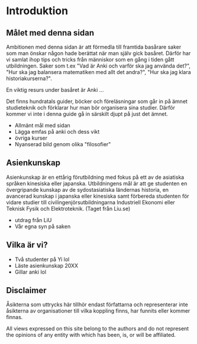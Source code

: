 # Introduktion

## Målet med denna sidan

Ambitionen med denna sidan är att förmedla till framtida basårare saker som man önskar någon hade berättat när man själv gick basåret. Därför har vi samlat ihop tips och tricks från människor som en gång i tiden gått utbildningen. Saker som t.ex "Vad är Anki och varför ska jag använda det?", "Hur ska jag balansera matematiken med allt det andra?", "Hur ska jag klara historiakurserna?".

En viktig resurs under basåret är Anki ...

Det finns hundratals guider, böcker och föreläsningar som går in på ämnet studieteknik och förklarar hur man bör organisera sina studier. Därför kommer vi inte i denna guide gå in särskilt djupt på just det ämnet.

* Allmänt mål med sidan
* Lägga emfas på anki och dess vikt
* övriga kurser
* Nyanserad bild genom olika "filosofier"

## Asienkunskap

Asienkunskap är en ettårig förutbildning med fokus på ett av de asiatiska språken kinesiska eller japanska. Utbildningens mål är att ge studenten en övergripande kunskap av de sydostasiatiska ländernas historia, en avancerad kunskap i japanska eller kinesiska samt förbereda studenten för vidare studier till civilingenjörsutbildningarna Industriell Ekonomi eller Teknisk Fysik och Elektroteknik. (Taget från Liu.se)

* utdrag från LiU
* Vår egna syn på saken

## Vilka är vi?

* Två studenter på Yi lol
* Läste asienkunskap 20XX 
* Gillar anki lol 

## Disclaimer

Åsikterna som uttrycks här tillhör endast författarna och representerar inte åsikterna av organisationer till vilka koppling finns, har funnits eller kommer finnas.

All views expressed on this site belong to the authors and do not represent the opinions of any entity with which has been, is, or will be affiliated.

